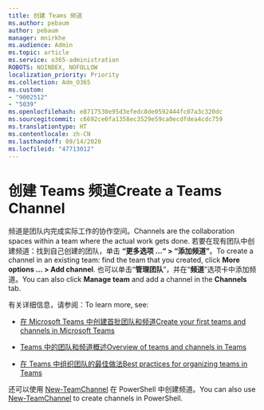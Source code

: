 ```yaml
---
title: 创建 Teams 频道
ms.author: pebaum
author: pebaum
manager: mnirkhe
ms.audience: Admin
ms.topic: article
ms.service: o365-administration
ROBOTS: NOINDEX, NOFOLLOW
localization_priority: Priority
ms.collection: Adm_O365
ms.custom:
- "9002512"
- "5039"
ms.openlocfilehash: e8717530e95d3efedc8de0592444fc07a3c320dc
ms.sourcegitcommit: c6692ce0fa1358ec3529e59ca0ecdfdea4cdc759
ms.translationtype: HT
ms.contentlocale: zh-CN
ms.lasthandoff: 09/14/2020
ms.locfileid: "47713012"
---
```

# <a name="create-a-teams-channel"></a><span data-ttu-id="b9bc8-102">创建 Teams 频道</span><span class="sxs-lookup"><span data-stu-id="b9bc8-102">Create a Teams Channel</span></span>

<span data-ttu-id="b9bc8-103">频道是团队内完成实际工作的协作空间。</span><span class="sxs-lookup"><span data-stu-id="b9bc8-103">Channels are the collaboration spaces within a team where the actual work gets done.</span></span> <span data-ttu-id="b9bc8-104">若要在现有团队中创建频道：找到自己创建的团队，单击 **“更多选项 ...“ > “添加频道”**。</span><span class="sxs-lookup"><span data-stu-id="b9bc8-104">To create a channel in an existing team: find the team that you created, click **More options ... > Add channel**.</span></span> <span data-ttu-id="b9bc8-105">也可以单击“**管理团队**”，并在“**频道**”选项卡中添加频道。</span><span class="sxs-lookup"><span data-stu-id="b9bc8-105">You can also click **Manage team** and add a channel in the **Channels** tab.</span></span>

<span data-ttu-id="b9bc8-106">有关详细信息，请参阅：</span><span class="sxs-lookup"><span data-stu-id="b9bc8-106">To learn more, see:</span></span>

- [<span data-ttu-id="b9bc8-107">在 Microsoft Teams 中创建首批团队和频道</span><span class="sxs-lookup"><span data-stu-id="b9bc8-107">Create your first teams and channels in Microsoft Teams</span></span>](https://docs.microsoft.com/MicrosoftTeams/get-started-with-teams-create-your-first-teams-and-channels)

- [<span data-ttu-id="b9bc8-108">Teams 中的团队和频道概述</span><span class="sxs-lookup"><span data-stu-id="b9bc8-108">Overview of teams and channels in Teams</span></span>](https://docs.microsoft.com/microsoftteams/teams-channels-overview)

- [<span data-ttu-id="b9bc8-109">在 Teams 中组织团队的最佳做法</span><span class="sxs-lookup"><span data-stu-id="b9bc8-109">Best practices for organizing teams in Teams</span></span>](https://docs.microsoft.com/MicrosoftTeams/best-practices-organizing)

<span data-ttu-id="b9bc8-110">还可以使用 [New-TeamChannel](https://docs.microsoft.com/powershell/module/teams/new-teamchannel?view=teams-ps) 在 PowerShell 中创建频道。</span><span class="sxs-lookup"><span data-stu-id="b9bc8-110">You can also use [New-TeamChannel](https://docs.microsoft.com/powershell/module/teams/new-teamchannel?view=teams-ps) to create channels in PowerShell.</span></span> 
